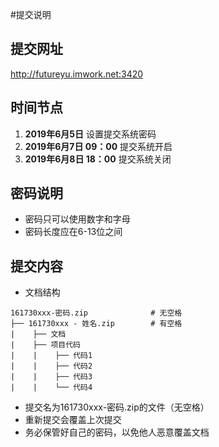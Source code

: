 #提交说明

## 提交网址
http://futureyu.imwork.net:3420

## 时间节点
1. **2019年6月5日** 设置提交系统密码
2. **2019年6月7日 09：00** 提交系统开启  
3. **2019年6月8日 18：00** 提交系统关闭  

## 密码说明
* 密码只可以使用数字和字母
* 密码长度应在6-13位之间

## 提交内容
* 文档结构
```
161730xxx-密码.zip              # 无空格
├── 161730xxx - 姓名.zip        # 有空格 
|    ├── 文档                   
|    ├── 项目代码
|    |    ├── 代码1             
|    |    ├── 代码2             
|    |    ├── 代码3              
|    |    └── 代码4             
```

* 提交名为161730xxx-密码.zip的文件（无空格）
* 重新提交会覆盖上次提交
* 务必保管好自己的密码，以免他人恶意覆盖文档
